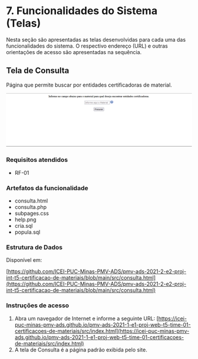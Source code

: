 # 7. Funcionalidades do Sistema (Telas)

Nesta seção são apresentadas as telas desenvolvidas para cada uma das funcionalidades do sistema. O respectivo endereço (URL) e outras orientações de acesso são apresentadas na sequência.

## Tela de Consulta

Página que permite buscar por entidades certificadoras de material.

![tela_consulta](img/tela_consulta.PNG)

### **Requisitos atendidos**

* RF-01

### **Artefatos da funcionalidade**

* consulta.html
* consulta.php
* subpages.css
* help.png
* cria.sql
* popula.sql

### **Estrutura de Dados**

Disponível em:

[https://github.com/ICEI-PUC-Minas-PMV-ADS/pmv-ads-2021-2-e2-proj-int-t5-certificacao-de-materiais/blob/main/src/consulta.html](https://github.com/ICEI-PUC-Minas-PMV-ADS/pmv-ads-2021-2-e2-proj-int-t5-certificacao-de-materiais/blob/main/src/consulta.html)

### **Instruções de acesso**

1. Abra um navegador de Internet e informe a seguinte URL: [https://icei-puc-minas-pmv-ads.github.io/pmv-ads-2021-1-e1-proj-web-t5-time-01-certificacoes-de-materiais/src/index.html](https://icei-puc-minas-pmv-ads.github.io/pmv-ads-2021-1-e1-proj-web-t5-time-01-certificacoes-de-materiais/src/index.html)
2. A tela de Consulta é a página padrão exibida pelo site.
